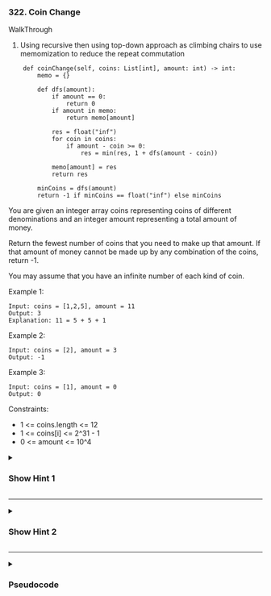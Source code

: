 ### 322. Coin Change

WalkThrough
1. Using recursive then using top-down approach as climbing chairs to use memomization to reduce the repeat commutation
```
    def coinChange(self, coins: List[int], amount: int) -> int:
        memo = {}

        def dfs(amount):
            if amount == 0:
                return 0
            if amount in memo:
                return memo[amount]
            
            res = float("inf")
            for coin in coins:
                if amount - coin >= 0:
                    res = min(res, 1 + dfs(amount - coin))
            
            memo[amount] = res
            return res
        
        minCoins = dfs(amount)
        return -1 if minCoins == float("inf") else minCoins
```
You are given an integer array coins representing coins of different denominations and an integer amount representing a total amount of money.

Return the fewest number of coins that you need to make up that amount. If that amount of money cannot be made up by any combination of the coins, return -1.

You may assume that you have an infinite number of each kind of coin.

Example 1:
```
Input: coins = [1,2,5], amount = 11
Output: 3
Explanation: 11 = 5 + 5 + 1
```
Example 2:
```
Input: coins = [2], amount = 3
Output: -1
```
Example 3:
```
Input: coins = [1], amount = 0
Output: 0
```

Constraints:

- 1 <= coins.length <= 12
- 1 <= coins[i] <= 2^31 - 1
- 0 <= amount <= 10^4

<details>
  <summary><h3>Show Hint 1</h3></summary>
  <p>Try to solve it using BreadFirst search approach with Dynammic programming.</p>
</details>

---
<details>
  <summary><h3>Show Hint 2</h3></summary>
  <p>Iterate in range of amount + 1 and in each iteration minus it with each coin in arr if it is greater than or equal 0 then store it in dp by checking currmin and currvar amount.</p>
</details>

---
<details>
  <summary><h3>Pseudocode</h3></summary>
  <pre>
    dp -> arr.lenOf(amount+1).fillWith(amount + 1)
    dp[0] -> 0
    for am -> 0 to amount+1
      for each coin in coins
        if am - coin greaterThanOrEqual 0
          dp[am] -> if dp[am] isLessThan 1 + dp[am - coin] ? dp[am] : 1 + dp[am - coin]
    return if dp[amount] != amount + 1 ? dp[amount] : -1
  </pre>
</details>
